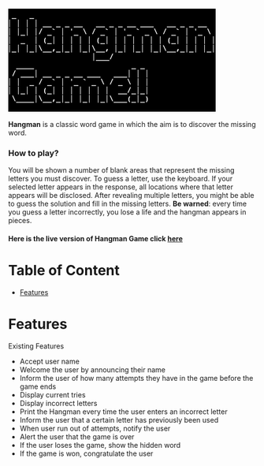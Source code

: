 ![Hangman Game](readme-files/banner.png)

**Hangman** is a classic word game in which the aim is to discover the missing word.

### How to play?
You will be shown a number of blank areas that represent the missing letters you must discover.
To guess a letter, use the keyboard.
If your selected letter appears in the response, all locations where that letter appears will be disclosed.
After revealing multiple letters, you might be able to guess the solution and fill in the missing letters.
**Be warned**: every time you guess a letter incorrectly, you lose a life and the hangman appears in pieces. 

 
#### Here is the live version of Hangman Game click [here](https://hangmangamepp3.herokuapp.com/)


# Table of Content

- [Features](#features)

# Features

Existing Features

- Accept user name 
- Welcome the user by announcing their name 
- Inform the user of how many attempts they have in the game before the game ends 
- Display current tries 
- Display incorrect letters
- Print the Hangman every time the user enters an incorrect letter
- Inform the user that a certain letter has previously been used
- When user run out of attempts, notify the user
- Alert the user that the game is over
- If the user loses the game, show the hidden word
- If the game is won, congratulate the user